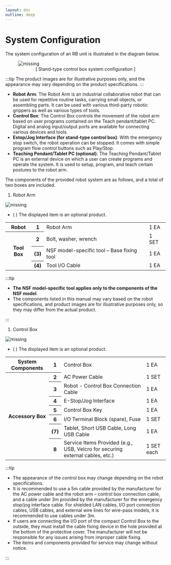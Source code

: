 ```yaml
---
layout: doc
outline: deep
---
```


# System Configuration

The system configuration of an RB unit is illustrated in the diagram below.

<figure>
    <img src='/manual/en/product_introduction/2-1.png' alt='missing' />
    <br>
    <figcaption style="text-align: center;">[ Stand-type control box system configuration ]</figcaption>
</figure>

:::tip
The product images are for illustrative purposes only, and the appearance may vary depending on the product specifications.
:::

- **Robot Arm**: The Robot Arm is an industrial collaborative robot that can be used for repetitive routine tasks, carrying small objects, or assembling parts. It can be used with various third-party robotic grippers as well as various types of tools.
- **Control Box**: The Control Box controls the movement of the robot arm based on user programs contained on the Teach pendant/tablet PC. Digital and analog input/output ports are available for connecting various devices and tools.
- **Estop/Jog Interface (for stand-type control box)**: With the emergency stop switch, the robot operation can be stopped. It comes with simple program flow control buttons such as Play/Stop.
- **Teaching Pendant/Tablet PC (optional)**: The Teaching Pendant/Tablet PC is an external device on which a user can create programs and operate the system. It is used to setup, program, and teach certain postures to the robot arm.

The components of the provided robot system are as follows, and a total of two boxes are included.

1. Robot Arm

![missing](/manual/common/product_introduction/2-2.png)

- ( ) The displayed item is an optional product.

<table class="th-align">
    <tr>
        <th>Robot</th>
        <th>1</th>
        <td>Robot Arm</td>
        <td>1 EA</td>
    </tr>
    <tr>
        <th rowspan=3>Tool Box</th>
        <th>2</th>
        <td>Bolt, washer, wrench</td>
        <td>1 SET</td>     
    </tr>
    <tr>
        <th>(3)</th>
        <td>NSF model-specific tool – Base fixing tool</td>
        <td>1 EA</td>     
    </tr>
    <tr>
        <th>(4)</th>
        <td>Tool I/O Cable</td>
        <td>1 EA</td>     
    </tr>
</table>

:::tip

- **The NSF model-specific tool applies only to the components of the NSF model**.
- The components listed in this manual may vary based on the robot specifications, and product images are for illustrative purposes only, so they may differ from the actual product.

:::

1. Control Box

![missing](/manual/en/product_introduction/2-3.png)

- ( ) The displayed item is an optional product.

<table class="th-align">
    <tr>
        <th>System Components</th>
        <th>1</th>
        <td>Control Box</td>
        <td>1 EA</td>
    </tr>
    <tr>
        <th rowspan=7>Accessory Box</th>
        <th>2</th>
        <td>AC Power Cable</td>
        <td>1 SET</td>     
    </tr>
    <tr>
        <th>3</th>
        <td>Robot - Control Box Connection Cable</td>
        <td>1 EA</td>     
    </tr>
    <tr>
        <th>4</th>
        <td>E-Stop/Jog Interface</td>
        <td>1 EA</td>     
    </tr>
    <tr>
        <th>5</th>
        <td>Control Box Key</td>
        <td>1 EA</td>     
    </tr>
    <tr>
        <th>6</th>
        <td>I/O Terminal Block (spare), Fuse</td>
        <td>1 SET</td>     
    </tr>
    <tr>
        <th>(7)</th>
        <td>Tablet, Short USB Cable, Long USB Cable</td>
        <td>1 EA</td>     
    </tr>
    <tr>
        <th>8</th>
        <td>Service Items Provided (e.g., USB, Velcro for securing external cables, etc.)</td>
        <td>1 SET each</td>     
    </tr>
</table>

:::tip

- The appearance of the control box may change depending on the robot specifications.
- It is recommended to use a 5m cable provided by the manufacturer for the AC power cable and the robot arm – control box connection cable, and a cable under 3m provided by the manufacturer for the emergency stop/jog interface cable. For shielded LAN cables, I/O port connection cables, USB cables, and external wire lines for wire-pass models, it is recommended to use cables under 3m.
- If users are connecting the I/O port of the compact Control Box to the outside, they must install the cable fixing device in the hole provided at the bottom of the protective cover. The manufacturer will not be responsible for any issues arising from improper cable fixing.
- The items and components provided for service may change without notice.

:::
